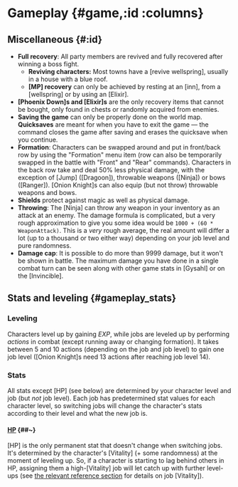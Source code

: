 # Gameplay {#game,:id :columns}

## Miscellaneous {#:id}

* **Full recovery**: All party members are revived and fully recovered after winning a boss fight.
  * **Reviving characters:** Most towns have a [revive wellspring], usually in a house with a blue roof.
  * **[MP] recovery** can only be achieved by resting at an [inn], from a [wellspring] or by using an [Elixir].
* **[Phoenix Down]s and [Elixir]s** are the only recovery items that cannot be bought, only found in chests or randomly acquired from enemies.
* **Saving the game** can only be properly done on the world map. **Quicksaves** are meant for when you have to exit the game — the command closes the game after saving and erases the quicksave when you continue.
* **Formation**: Characters can be swapped around and put in front/back row by using the "Formation" menu item (row can also be temporarily swapped in the battle with "Front" and "Rear" commands). Characters in the back row take and deal 50% less physical damage, with the exception of [Jump] ([Dragoon]), throwable weapons ([Ninja]) or bows ([Ranger]). [Onion Knight]s can also equip (but not throw) throwable weapons and bows.
* **Shields** protect against magic as well as physical damage.
* **Throwing**: The [Ninja] can throw any weapon in your inventory as an attack at an enemy. The damage formula is complicated, but a very rough approximation to give you some idea would be `1000 + (60 * WeaponAttack)`. This is a *very* rough average, the real amount will differ a lot (up to a thousand or two either way) depending on your job level and pure randomness.
* **Damage cap**: It is possible to do more than 9999 damage, but it won't be shown in battle. The maximum damage you have done in a single combat turn can be seen along with other game stats in [Gysahl] or on the [Invincible].

## Stats and leveling {#gameplay_stats}

### Leveling
Characters level up by gaining *EXP*, while jobs are leveled up by performing *actions* in combat (except running away or changing formation). It takes between 5 and 10 actions (depending on the job and job level) to gain one job level ([Onion Knight]s need 13 actions after reaching job level 14).

### Stats
All stats except [HP] (see below) are determined by your character level and job (but *not* job level). Each job has predetermined stat values for each character level, so switching jobs will change the character's stats according to their level and what the new job is.

#### [HP](@~) {##~}
[HP] is the only permanent stat that doesn't change when switching jobs. It's determined by the character's [Vitality] (+ some randomness) at the moment of leveling up. So, if a character is starting to lag behind others in HP, assigning them a high-[Vitality] job will let catch up with further level-ups (see [the relevant reference section](job_vitality) for details on job [Vitality]).
